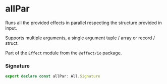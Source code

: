 # allPar

Runs all the provided effects in parallel respecting the structure provided in input.

Supports multiple arguments, a single argument tuple / array or record / struct.

Part of the `Effect` module from the `@effect/io` package.

### Signature

```typescript
export declare const allPar: All.Signature
```
